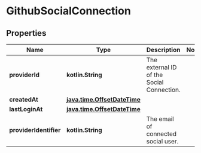 
# GithubSocialConnection

## Properties
Name | Type | Description | Notes
------------ | ------------- | ------------- | -------------
**providerId** | **kotlin.String** | The external ID of the Social Connection. | 
**createdAt** | [**java.time.OffsetDateTime**](java.time.OffsetDateTime.md) |  | 
**lastLoginAt** | [**java.time.OffsetDateTime**](java.time.OffsetDateTime.md) |  | 
**providerIdentifier** | **kotlin.String** | The email of connected social user. | 



